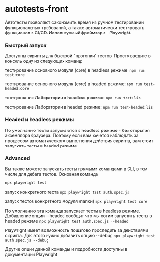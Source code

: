 # autotests-front

Автотесты позволяют сэкономить время на ручном тестировании функциональных требований, а также автоматически тестировать функционал в CI/CD.
Используемый фреймворк - Playwright.

### Быстрый запуск

Доступны скрипты для быстрой "прогонки" тестов. Просто введите в консоль одну из следующих команд:

тестирование основного модуля (core) в headless режиме:
`npm run test:core` 

тестирование основного модуля (core) в headed режиме:
`npm run test-headed:core`

тестирование Лаборатории в headless режиме:
`npm run test:lis`

тестирование Лаборатории в headed режиме:
`npm run test-headed:lis`

### Headed и headless режимы

По умолчанию тесты запускаются в headless режиме - без открытия экземпляра браузера. Поэтому если вам хочется наблюдать за процессом автоматического выполнения действия скрипта, вам стоит запускать тесты в headed режиме.

### Advanced

Вы также можете запускать тесты прямыми командами в CLI, в том числе для дебага тестов. Основная команда

`npx playwright test`

запуск конкретного теста
`npx playwright test auth.spec.js`

запуск тестов конкретного модуля (папки)
`npx playwright test core`

По умолчанию эта команда запускает тесты в headless режиме. Добавление опции --headed сообщит что мы хотим запустить тесты в headed режиме
`npx playwright test auth.spec.js --headed`

Playwright имеет возможность пошагово проследить за действиями скрипта. Для этого нужно добавить опцию --debug
`npx playwright test auth.spec.js --debug`

Другие опции данной команды и подробности доступны в документации Playwright